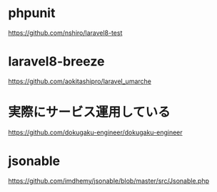# phpunit
https://github.com/nshiro/laravel8-test

# laravel8-breeze
https://github.com/aokitashipro/laravel_umarche

# 実際にサービス運用している
https://github.com/dokugaku-engineer/dokugaku-engineer

# jsonable
https://github.com/imdhemy/jsonable/blob/master/src/Jsonable.php

